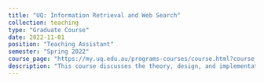 ```yaml
---
title: "UQ: Information Retrieval and Web Search"
collection: teaching
type: "Graduate Course"
date: 2022-11-01
position: "Teaching Assistant"
semester: "Spring 2022"
course_page: "https://my.uq.edu.au/programs-courses/course.html?course_code=INFS7410"
description: "This course discusses the theory, design, and implementation of Information Retrieval (IR) techniques in text-based information systems. The theoretical component of the course focuses on IR methods for the processing, indexing, querying, ranking, organisation, and classification of textual documents, including Web documents. A variety of current research topics are also covered, including professional search and recommendation systems. The practical component of the course addresses the design and implementation of high-capacity text retrieval and filtering systems such as web search engines. I TA'd this course with <a href='http://ielab.io/people/guido-zuccon' target='_blank'>A/Prof. Guido Zuccon</a> in Spring 2020 and Spring 2021. My responsibilities included holding weekly tutorials and office hours, designing and grading assignments, projects, and exams, as well as a guest lecture about using BERT model for reranking."
---
```

